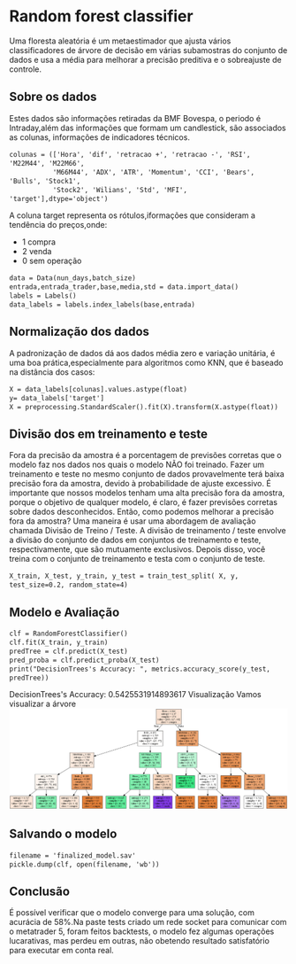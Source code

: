 # Random forest classifier

Uma floresta aleatória é um metaestimador que ajusta vários classificadores de árvore de decisão em várias subamostras do conjunto de dados e usa a média para melhorar a precisão preditiva e o sobreajuste de controle.

## Sobre os dados
Estes dados são informações retiradas da BMF Bovespa, o periodo é Intraday,além das informações que formam um candlestick, são associados as colunas, informações de indicadores técnicos.
```
colunas = (['Hora', 'dif', 'retracao +', 'retracao -', 'RSI', 'M22M44', 'M22M66',
           'M66M44', 'ADX', 'ATR', 'Momentum', 'CCI', 'Bears', 'Bulls', 'Stock1',
           'Stock2', 'Wilians', 'Std', 'MFI', 'target'],dtype='object')
```
A coluna target representa os rótulos,iformações que consideram a tendência do preços,onde:
  - 1 compra
  - 2 venda
  - 0 sem operação
```
data = Data(nun_days,batch_size)
entrada,entrada_trader,base,media,std = data.import_data()
labels = Labels()
data_labels = labels.index_labels(base,entrada)
```
## Normalização dos dados
A padronização de dados dá aos dados média zero e variação unitária, é uma boa prática,especialmente para algoritmos como KNN, que é baseado na distância dos casos:
```
X = data_labels[colunas].values.astype(float)
y= data_labels['target']
X = preprocessing.StandardScaler().fit(X).transform(X.astype(float))
```
## Divisão dos em treinamento e teste
Fora da precisão da amostra é a porcentagem de previsões corretas que o modelo faz nos dados nos quais o modelo NÃO foi treinado. Fazer um treinamento e teste no mesmo conjunto de dados provavelmente terá baixa precisão fora da amostra, devido à probabilidade de ajuste excessivo.
É importante que nossos modelos tenham uma alta precisão fora da amostra, porque o objetivo de qualquer modelo, é claro, é fazer previsões corretas sobre dados desconhecidos. Então, como podemos melhorar a precisão fora da amostra? Uma maneira é usar uma abordagem de avaliação chamada Divisão de Treino / Teste. A divisão de treinamento / teste envolve a divisão do conjunto de dados em conjuntos de treinamento e teste, respectivamente, que são mutuamente exclusivos. Depois disso, você treina com o conjunto de treinamento e testa com o conjunto de teste.
```
X_train, X_test, y_train, y_test = train_test_split( X, y, test_size=0.2, random_state=4)
```
## Modelo e Avaliação
```
clf = RandomForestClassifier()
clf.fit(X_train, y_train)
predTree = clf.predict(X_test)
pred_proba = clf.predict_proba(X_test)
print("DecisionTrees's Accuracy: ", metrics.accuracy_score(y_test, predTree))
```
DecisionTrees's Accuracy:  0.5425531914893617
Visualização
Vamos visualizar a árvore
![alt text](https://github.com/MilianoJunior/IBM-AI-Engineering/blob/master/Decision%20Tree/trader.png?raw=true)
## Salvando o modelo
```
filename = 'finalized_model.sav'
pickle.dump(clf, open(filename, 'wb'))
```
## Conclusão

É possível verificar que o modelo converge para uma solução, com acurácia de 58%.Na paste tests criado um rede socket para
comunicar com o metatrader 5, foram feitos backtests, o modelo fez algumas operações lucarativas, mas perdeu em outras, 
não obetendo resultado satisfatório para executar em conta real.

